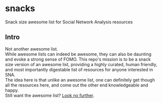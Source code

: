# snacks
Snack size awesome list for Social Network Analysis resources


## Intro
Not another awesome list.<br>
While awesome lists can indeed be awesome, they can also be daunting and evoke a strong sense of FOMO.
This repo's mission is to be a snack size version of an awesome list, providing a highly curated, human friendly, and most importantly digestable list of resources for anyone interested in SNA.
</br>
The idea here is that unlike an awesome list, one can definitely get though all the resources here, and come out the other end knowledgeable and happy.
</br>
Still want the awesome list? [Look no further](https://github.com/briatte/awesome-network-analysis).

